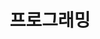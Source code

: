 ---
title: "프로그래밍"
permalink: /categories/프로그래밍/
layout: category
author_profile: true
taxonomy: 프로그래밍
---